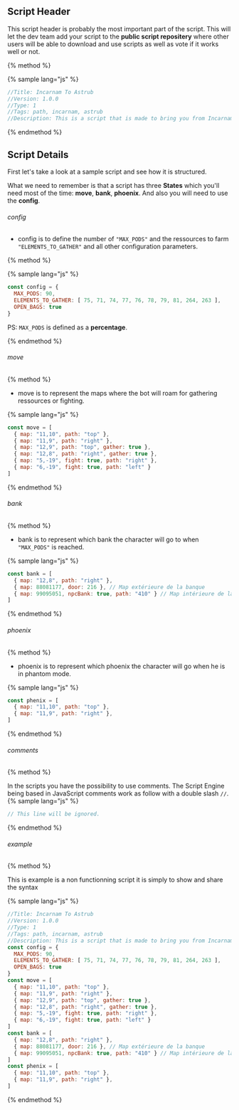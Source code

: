 ## Script Header



This script header is probably the most important part of the script. This will let the dev team add your script to the **public script repositery** where other users will be able to download and use scripts as well as vote if it works well or not.

{% method %}

{% sample lang="js" %}
```js
//Title: Incarnam To Astrub
//Version: 1.0.0
//Type: 1
//Tags: path, incarnam, astrub
//Description: This is a script that is made to bring you from Incarnam to Astrub.
```
{% endmethod %}

## Script Details

First let's take a look at a sample script and see how it is structured.

What we need to remember is that a script has three **States** which you'll need most of the time: **move**, **bank**, **phoenix**. And also you will need to use the **config**.

###### config



* config is to define the number of `"MAX_PODS"` and the ressources to farm `"ELEMENTS_TO_GATHER"` and all other configuration parameters.

{% method %}



{% sample lang="js" %}
```js
const config = {
  MAX_PODS: 90,
  ELEMENTS_TO_GATHER: [ 75, 71, 74, 77, 76, 78, 79, 81, 264, 263 ],
  OPEN_BAGS: true
}
```
PS: `MAX_PODS` is defined as a **percentage**.

{% endmethod %}

###### move

{% method %}

* move is to represent the maps where the bot will roam for gathering ressources or fighting.

{% sample lang="js" %}
```js
const move = [
  { map: "11,10", path: "top" },
  { map: "11,9", path: "right" },
  { map: "12,9", path: "top", gather: true },
  { map: "12,8", path: "right", gather: true },
  { map: "5,-19", fight: true, path: "right" },
  { map: "6,-19", fight: true, path: "left" }
]
```

{% endmethod %}

###### bank

{% method %}

* bank is to represent which bank the character will go to when `"MAX_PODS"` is reached.

{% sample lang="js" %}
```js
const bank = [
  { map: "12,8", path: "right" },
  { map: 88081177, door: 216 }, // Map extérieure de la banque
  { map: 99095051, npcBank: true, path: "410" } // Map intérieure de la banque
]
```

{% endmethod %}

###### phoenix

{% method %}

* phoenix is to represent which phoenix the character will go when he is in phantom mode.

{% sample lang="js" %}
```js
const phenix = [
  { map: "11,10", path: "top" },
  { map: "11,9", path: "right" },
]
```

{% endmethod %}

###### comments

{% method %}

In the scripts you have the possibility to use comments. The Script Engine being based in JavaScript comments work as follow with a double slash `//`.
{% sample lang="js" %}
```js
// This line will be ignored.
```

{% endmethod %}

###### example

{% method %}


This is example is a non functionning script it is simply to show and share the syntax


{% sample lang="js" %}
```js
//Title: Incarnam To Astrub
//Version: 1.0.0
//Type: 1
//Tags: path, incarnam, astrub
//Description: This is a script that is made to bring you from Incarnam to Astrub.
const config = {
  MAX_PODS: 90,
  ELEMENTS_TO_GATHER: [ 75, 71, 74, 77, 76, 78, 79, 81, 264, 263 ],
  OPEN_BAGS: true
}
const move = [
  { map: "11,10", path: "top" },
  { map: "11,9", path: "right" },
  { map: "12,9", path: "top", gather: true },
  { map: "12,8", path: "right", gather: true },
  { map: "5,-19", fight: true, path: "right" },
  { map: "6,-19", fight: true, path: "left" }
]
const bank = [
  { map: "12,8", path: "right" },
  { map: 88081177, door: 216 }, // Map extérieure de la banque
  { map: 99095051, npcBank: true, path: "410" } // Map intérieure de la banque
]
const phenix = [
  { map: "11,10", path: "top" },
  { map: "11,9", path: "right" },
]

```
{% endmethod %}

